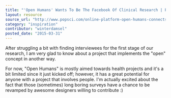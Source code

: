 ```yaml
---
title: "'Open Humans' Wants To Be The Facebook Of Clinical Research | Popular Science"
layout: resource
source_url: "http://www.popsci.com/online-platform-open-humans-connects-clinical-trial-subjects-and-researchers"
category: "inspiration"
contributor: "winterdamsel"
posted_date: "2015-03-31"
---
```

After struggling a bit with finding interviewees for the first stage of our research, I am very glad to know about a project that implements the "open" concept in another way. 

For now, "Open Humans" is mostly aimed towards health projects and it's a bit limited since it just kicked off; however, it has a great potential for anyone with a project that involves people.
I'm actually excited about the fact that those (sometimes) long boring surveys have a chance to be revamped by awesome designers willing to contribute :)